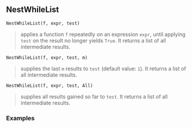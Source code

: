 ## NestWhileList

```
NestWhileList(f, expr, test)
```

> applies a function `f` repeatedly on an expression `expr`, until applying `test` on the result no longer yields `True`. It returns a list of all intermediate results.

```
NestWhileList(f, expr, test, m)
```

> supplies the last `m` results to `test` (default value: `1`). It returns a list of all intermediate results.
	
```
NestWhileList(f, expr, test, All)
```

> supplies all results gained so far to `test`. It returns a list of all intermediate results.

### Examples

 
 




